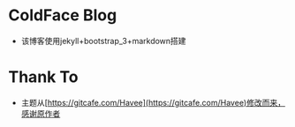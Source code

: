 # ColdFace Blog
* 该博客使用jekyll+bootstrap_3+markdown搭建
# Thank To
* 主题从[https://gitcafe.com/Havee](https://gitcafe.com/Havee)修改而来，感谢原作者

